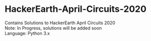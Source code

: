 # HackerEarth-April-Circuits-2020
Contains Solutions to HackerEarth April Circuits 2020<br/>
Note: In Progress, solutions will be added soon<br/>
Language: Python 3.x
